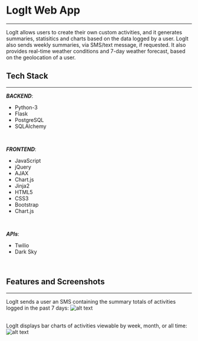 # LogIt Web App
---
LogIt allows users to create their own custom activities, and it generates  summaries, statisitics and charts based on the data logged by a user. 
LogIt also sends weekly summaries, via SMS/text message, if requested.
It also provides real-time weather conditions and 7-day weather forecast, based on the geolocation of a user.

## Tech Stack
---
_**BACKEND**_: 
- Python-3 
- Flask 
- PostgreSQL 
- SQLAlchemy
<br/>

_**FRONTEND**_: 
- JavaScript
- jQuery
- AJAX
- Chart.js
- Jinja2
- HTML5
- CSS3
- Bootstrap
- Chart.js
<br/>

_**APIs**_: 
- Twilio
- Dark Sky
<br/>

## Features and Screenshots
---
LogIt sends a user an SMS containing the summary totals of activities logged in the past 7 days:
![alt text](https://github.com/innabobolina/Activity-Log-Full-Stack-App/tree/master/static/images/twilio-sms.png "Twilio SMS")
<br/><br/>

LogIt displays bar charts of activities viewable by week, month, or all time:
![alt text](https://github.com/innabobolina/Activity-Log-Full-Stack-App/tree/master/static/images/charts.png "Activity Charts")













